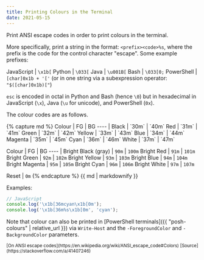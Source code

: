 ```yaml
---
title: Printing Colours in the Terminal
date: 2021-05-15
---
```


Print ANSI escape codes in order to print colours in the terminal. 

More specifically, print a string in the format: `<prefix><code>%s`, where the prefix is the code for the control character "escape". Some example prefixes:

JavaScript | `\x1b[`
Python | `\033[`
Java | `\u001B[`
Bash | `\033[0;`
PowerShell | `[char]0x1b + '['` (or in one string via a subexpression operator: `"$([char]0x1b)["`)

`esc` is encoded in octal in Python and Bash (hence `\0`) but in hexadecimal in JavaScript (`\x`), Java (`\u` for unicode), and PowerShell (`0x`).

The colour codes are as follows.

<div class="multi-table-wrapper">
{% capture md %}
Colour | FG | BG
---- | 
Black | `30m` | `40m`
Red | `31m` | `41m`
Green | `32m` | `42m`
Yellow | `33m` | `43m`
Blue | `34m` | `44m`
Magenta | `35m` | `45m`
Cyan | `36m` | `46m`
White | `37m` | `47m`

Colour | FG | BG
---- | 
Bright Black (gray) | `90m` | `100m`
Bright Red | `91m` | `101m`
Bright Green | `92m` | `102m`
Bright Yellow | `93m` | `103m`
Bright Blue | `94m` | `104m`
Bright Magenta | `95m` | `105m`
Bright Cyan | `96m` | `106m`
Bright White | `97m` | `107m`

Reset | `0m`
{% endcapture %}
{{ md | markdownify }}
</div>

Examples:
```javascript
// JavaScript
console.log('\x1b[36mcyan\x1b[0m');
console.log('\x1b[36m%s\x1b[0m', 'cyan');
```

Note that colour can also be printed in [PowerShell terminals]({{ "posh-colours" | relative_url }}) via `Write-Host` and the `-ForegroundColor` and `-BackgroundColor` parameters. 

<small>
[On ANSI escape codes](https://en.wikipedia.org/wiki/ANSI_escape_code#Colors)
[Source](https://stackoverflow.com/a/41407246)
</small>

<style>
td {vertical-align: top;}
</style>
